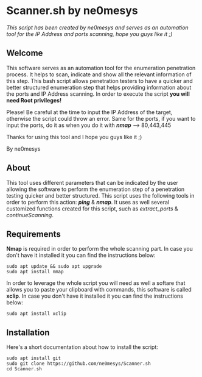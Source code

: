 # Scanner.sh by ne0mesys
*This script has been created by ne0mesys and serves as an automation tool for the IP Address and ports scanning, hope you guys like it ;)*

## Welcome

This software serves as an automation tool for the enumeration penetration process. It helps to scan, indicate and show all the relevant information of this step. This bash script allows penetration testers to have a quicker and better structured enumeration step that helps providing information about the ports and IP Address scanning. In order to execute the script **you will need Root privileges!** 

Please! Be careful at the time to input the IP Address of the target, otherwise the script could throw an error. Same for the ports, if you want to input the ports, do it as when you do it with ***nmap*** --> 80,443,445

Thanks for using this tool and I hope you guys like it ;) 

By ne0mesys

## About

This tool uses different parameters that can be indicated by the user allowing the software to perform the enumeration step of a penetration testing quicker and better structured. This script uses the following tools in order to perform this action: ***ping*** & ***nmap***. It uses as well several customized functions created for this script, such as *extract_ports* & *continueScanning*.  

## Requirements 

**Nmap** is required in order to perform the whole scanning part. In case you don't have it installed it you can find the instructions below: 
```
sudo apt update && sudo apt upgrade
sudo apt install nmap
 ```
In order to leverage the whole script you will need as well a softare that allows you to paste your clipboard with commands, this software is called **xclip**. In case you don't have it installed it you can find the instructions below: 
```
sudo apt install xclip
 ```

## Installation

Here's a short documentation about how to install the script: 
```
sudo apt install git
sudo git clone https://github.com/ne0mesys/Scanner.sh
cd Scanner.sh
 ```
